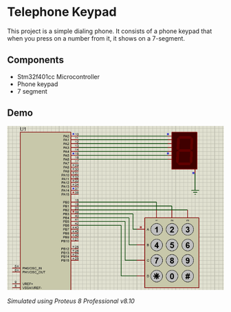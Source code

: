 # Telephone Keypad

This project is a simple dialing phone. It consists of a phone keypad that when you press on a number from it, it shows on a 7-segment.

## Components
* Stm32f401cc Microcontroller
* Phone keypad
* 7 segment


## Demo
![](/img/keypad.gif)

_Simulated using Proteus 8 Professional v8.10_

